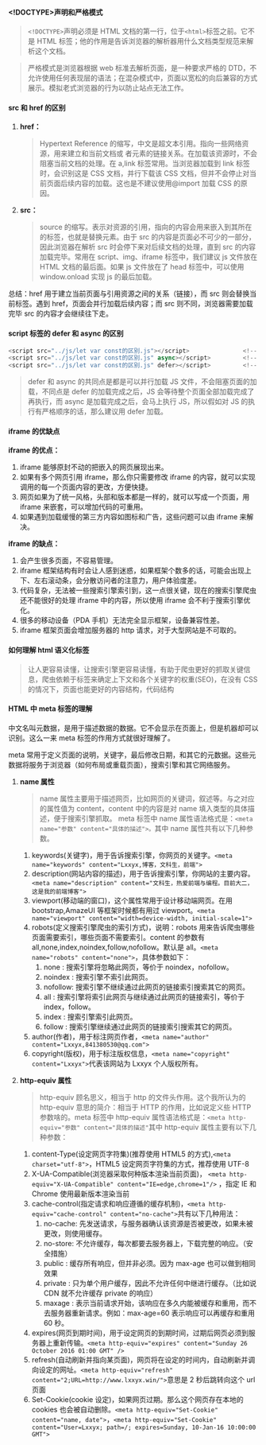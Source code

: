 #### <!DOCTYPE>声明和严格模式

> `<!DOCTYPE>`声明必须是 HTML 文档的第一行，位于`<html>`标签之前。它不是 HTML 标签；他的作用是告诉浏览器的解析器用什么文档类型规范来解析这个文档。

> 严格模式是浏览器根据 web 标准去解析页面，是一种要求严格的 DTD，不允许使用任何表现层的语法；在混杂模式中，页面以宽松的向后兼容的方式展示。模拟老式浏览器的行为以防止站点无法工作。

#### src 和 href 的区别

1. **href：**
   > Hypertext Reference 的缩写，中文是超文本引用。指向一些网络资源，用来建立和当前文档或 者元素的链接关系。在加载该资源时，不会阻塞当前文档的处理。在 a,link 标签常用。当浏览器加载到 link 标签时，会识别这是 CSS 文档，并行下载该 CSS 文档，但并不会停止对当前页面后续内容的加载。这也是不建议使用@import 加载 CSS 的原因。
2. **src：**
   > source 的缩写。表示对资源的引用，指向的内容会用来嵌入到其所在的标签，也就是替换元素。由于 src 的内容是页面必不可少的一部分，因此浏览器在解析 src 时会停下来对后续文档的处理，直到 src 的内容加载完毕。常用在 script、img、iframe 标签中，我们建议 js 文件放在 HTML 文档的最后面。如果 js 文件放在了 head 标签中，可以使用 window.onload 实现 js 的最后加载。

总结：href 用于建立当前页面与引用资源之间的关系（链接），而 src 则会替换当前标签。遇到 href，页面会并行加载后续内容；而 src 则不同，浏览器需要加载完毕 src 的内容才会继续往下走。

#### script 标签的 defer 和 async 的区别

```js
<script src="../js/let var const的区别.js"></script>               <!-- 会阻断html加载，所以一般要放在最底部，否则资源过大的话会造成页面白屏 -->
<script src="../js/let var const的区别.js" async></script>         <!-- 异步的加载html，可能会阻断html加载，取决于加载资源的速度 -->
<script src="../js/let var const的区别.js" defer></script>         <!-- 完全不会阻断加载html，html加载完成后才会加载script -->
```

> defer 和 async 的共同点是都是可以并行加载 JS 文件，不会阻塞页面的加载，不同点是 defer 的加载完成之后，JS 会等待整个页面全部加载完成了再执行，而 async 是加载完成之后，会马上执行 JS，所以假如对 JS 的执行有严格顺序的话，那么建议用 defer 加载。

#### iframe 的优缺点

**iframe 的优点：**

1. iframe 能够原封不动的把嵌入的网页展现出来。
2. 如果有多个网页引用 iframe，那么你只需要修改 iframe 的内容，就可以实现调用的每一个页面内容的更改，方便快捷。
3. 网页如果为了统一风格，头部和版本都是一样的，就可以写成一个页面，用 iframe 来嵌套，可以增加代码的可重用。
4. 如果遇到加载缓慢的第三方内容如图标和广告，这些问题可以由 iframe 来解决。

**iframe 的缺点：**

1. 会产生很多页面，不容易管理。
2. iframe 框架结构有时会让人感到迷惑，如果框架个数多的话，可能会出现上下、左右滚动条，会分散访问者的注意力，用户体验度差。
3. 代码复杂，无法被一些搜索引擎索引到，这一点很关键，现在的搜索引擎爬虫还不能很好的处理 iframe 中的内容，所以使用 iframe 会不利于搜索引擎优化。
4. 很多的移动设备（PDA 手机）无法完全显示框架，设备兼容性差。
5. iframe 框架页面会增加服务器的 http 请求，对于大型网站是不可取的。

#### 如何理解 html 语义化标签

> 让人更容易读懂，让搜索引擎更容易读懂，有助于爬虫更好的抓取关键信息，爬虫依赖于标签来确定上下文和各个关键字的权重(SEO)，在没有 CSS 的情况下，页面也能更好的内容结构，代码结构

#### HTML 中 meta 标签的理解

中文名叫元数据，是用于描述数据的数据。它不会显示在页面上，但是机器却可以识别。这么一来 meta 标签的作用方式就很好理解了。

meta 常用于定义页面的说明，关键字，最后修改日期，和其它的元数据。这些元数据将服务于浏览器（如何布局或重载页面），搜索引擎和其它网络服务。

1. **name 属性**

   > name 属性主要用于描述网页，比如网页的关键词，叙述等。与之对应的属性值为 content，content 中的内容是对 name 填入类型的具体描述，便于搜索引擎抓取。
   > meta 标签中 name 属性语法格式是：`<meta name="参数" content="具体的描述">。`其中 name 属性共有以下几种参数。

   1. keywords(关键字)，用于告诉搜索引擎，你网页的关键字。`<meta name="keywords" content="Lxxyx,博客，文科生，前端">`
   2. description(网站内容的描述)，用于告诉搜索引擎，你网站的主要内容。 `<meta name="description" content="文科生，热爱前端与编程。目前大二，这是我的前端博客">`
   3. viewport(移动端的窗口)，这个属性常用于设计移动端网页。在用 bootstrap,AmazeUI 等框架时候都有用过 viewport。`<meta name="viewport" content="width=device-width, initial-scale=1">`
   4. robots(定义搜索引擎爬虫的索引方式)，说明：robots 用来告诉爬虫哪些页面需要索引，哪些页面不需要索引。content 的参数有 all,none,index,noindex,follow,nofollow。默认是 all。`<meta name="robots" content="none">`，具体参数如下：
      1. none : 搜索引擎将忽略此网页，等价于 noindex，nofollow。
      2. noindex : 搜索引擎不索引此网页。
      3. nofollow: 搜索引擎不继续通过此网页的链接索引搜索其它的网页。
      4. all : 搜索引擎将索引此网页与继续通过此网页的链接索引，等价于 index，follow。
      5. index : 搜索引擎索引此网页。
      6. follow : 搜索引擎继续通过此网页的链接索引搜索其它的网页。
   5. author(作者)，用于标注网页作者，`<meta name="author" content="Lxxyx,841380530@qq.com">`
   6. copyright(版权)，用于标注版权信息，`<meta name="copyright" content="Lxxyx">`代表该网站为 Lxxyx 个人版权所有。

2. **http-equiv 属性**

   > http-equiv 顾名思义，相当于 http 的文件头作用。这个我所认为的 http-equiv 意思的简介：相当于 HTTP 的作用，比如说定义些 HTTP 参数啥的。meta 标签中 http-equiv 属性语法格式是：`<meta http-equiv="参数" content="具体的描述"`其中 http-equiv 属性主要有以下几种参数：

   1. content-Type(设定网页字符集)(推荐使用 HTML5 的方式),`<meta charset="utf-8">`，HTML5 设定网页字符集的方式，推荐使用 UTF-8
   2. X-UA-Compatible(浏览器采取何种版本渲染当前页面)， `<meta http-equiv="X-UA-Compatible" content="IE=edge,chrome=1"/>` ，指定 IE 和 Chrome 使用最新版本渲染当前
   3. cache-control(指定请求和响应遵循的缓存机制)，`<meta http-equiv="cache-control" content="no-cache">`共有以下几种用法：
      1. no-cache: 先发送请求，与服务器确认该资源是否被更改，如果未被更改，则使用缓存。
      2. no-store: 不允许缓存，每次都要去服务器上，下载完整的响应。（安全措施）
      3. public : 缓存所有响应，但并非必须。因为 max-age 也可以做到相同效果
      4. private : 只为单个用户缓存，因此不允许任何中继进行缓存。（比如说 CDN 就不允许缓存 private 的响应）
      5. maxage : 表示当前请求开始，该响应在多久内能被缓存和重用，而不去服务器重新请求。例如：max-age=60 表示响应可以再缓存和重用 60 秒。
   4. expires(网页到期时间)，用于设定网页的到期时间，过期后网页必须到服务器上重新传输。`<meta http-equiv="expires" content="Sunday 26 October 2016 01:00 GMT" />`
   5. refresh(自动刷新并指向某页面)，网页将在设定的时间内，自动刷新并调向设定的网址。`<meta http-equiv="refresh" content="2;URL=http://www.lxxyx.win/">`意思是 2 秒后跳转向这个 url 页面
   6. Set-Cookie(cookie 设定)，如果网页过期。那么这个网页存在本地的 cookies 也会被自动删除。`<meta http-equiv="Set-Cookie" content="name, date">`，`<meta http-equiv="Set-Cookie" content="User=Lxxyx; path=/; expires=Sunday, 10-Jan-16 10:00:00 GMT"> `
